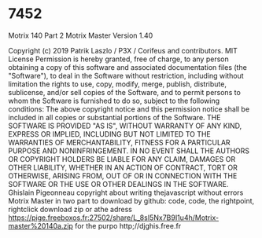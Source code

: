 # 7452
Motrix 140 Part 2
Motrix Master Version 1.40

Copyright (c) 2019 Patrik Laszlo / P3X / Corifeus and contributors.
MIT License
Permission is hereby granted, free of charge, to any person obtaining a copy
of this software and associated documentation files (the "Software"), to deal
in the Software without restriction, including without limitation the rights
to use, copy, modify, merge, publish, distribute, sublicense, and/or sell
copies of the Software, and to permit persons to whom the Software is
furnished to do so, subject to the following conditions:
The above copyright notice and this permission notice shall be included in all
copies or substantial portions of the Software.
THE SOFTWARE IS PROVIDED "AS IS", WITHOUT WARRANTY OF ANY KIND, EXPRESS OR
IMPLIED, INCLUDING BUT NOT LIMITED TO THE WARRANTIES OF MERCHANTABILITY,
FITNESS FOR A PARTICULAR PURPOSE AND NONINFRINGEMENT. IN NO EVENT SHALL THE
AUTHORS OR COPYRIGHT HOLDERS BE LIABLE FOR ANY CLAIM, DAMAGES OR OTHER
LIABILITY, WHETHER IN AN ACTION OF CONTRACT, TORT OR OTHERWISE, ARISING FROM,
OUT OF OR IN CONNECTION WITH THE SOFTWARE OR THE USE OR OTHER DEALINGS IN THE
SOFTWARE.
Ghislain Pigeonneau copyright about writing thejavascript without errors Motrix Master in two part to download by github: code, code, the rightpoint, rightclick download zip or athe adress https://pige.freeboxos.fr:27502/share/L_8sI5Nx7B9I1u4h/Motrix-master%20140a.zip
for the purpo
http;//djghis.free.fr

